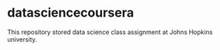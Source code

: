 # datasciencecoursera
This repository stored data science class assignment at Johns Hopkins university.
